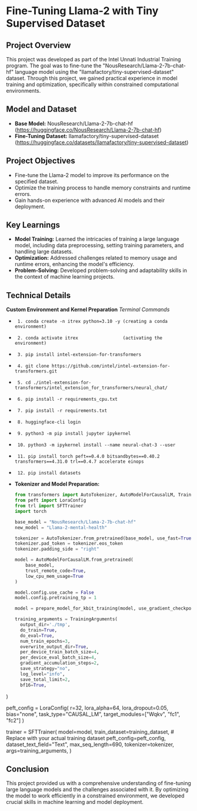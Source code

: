 # Fine-Tuning Llama-2 with Tiny Supervised Dataset

## Project Overview
This project was developed as part of the Intel Unnati Industrial Training program. The goal was to fine-tune the "NousResearch/Llama-2-7b-chat-hf" language model using the "llamafactory/tiny-supervised-dataset" dataset. Through this project, we gained practical experience in model training and optimization, specifically within constrained computational environments.

## Model and Dataset
- **Base Model:** NousResearch/Llama-2-7b-chat-hf (https://huggingface.co/NousResearch/Llama-2-7b-chat-hf)
- **Fine-Tuning Dataset:** llamafactory/tiny-supervised-dataset (https://huggingface.co/datasets/llamafactory/tiny-supervised-dataset)

## Project Objectives
- Fine-tune the Llama-2 model to improve its performance on the specified dataset.
- Optimize the training process to handle memory constraints and runtime errors.
- Gain hands-on experience with advanced AI models and their deployment.

## Key Learnings
- **Model Training:** Learned the intricacies of training a large language model, including data preprocessing, setting training parameters, and handling large datasets.
- **Optimization:** Addressed challenges related to memory usage and runtime errors, enhancing the model's efficiency.
- **Problem-Solving:** Developed problem-solving and adaptability skills in the context of machine learning projects.

## Technical Details
  **Custom Environment and Kernel Preparation**
    *Terminal Commands*
-      1. conda create -n itrex python=3.10 -y (creating a conda environment)
-      2. conda activate itrex                 (activating the environment)
-      3. pip install intel-extension-for-transformers
-      4. git clone https://github.com/intel/intel-extension-for-transformers.git 
-      5. cd ./intel-extension-for-transformers/intel_extension_for_transformers/neural_chat/
-      6. pip install -r requirements_cpu.txt
-      7. pip install -r requirements.txt
-      8. huggingface-cli login
-      9. python3 -m pip install jupyter ipykernel 
-      10. python3 -m ipykernel install --name neural-chat-3 --user
-      11. pip install torch peft==0.4.0 bitsandbytes==0.40.2 transformers==4.31.0 trl==0.4.7 accelerate einops 
-      12. pip install datasets

- **Tokenizer and Model Preparation:**
  ```python
  from transformers import AutoTokenizer, AutoModelForCausalLM, TrainingArguments
  from peft import LoraConfig
  from trl import SFTTrainer
  import torch

  base_model = "NousResearch/Llama-2-7b-chat-hf"
  new_model = "Llama-2-mental-health"

  tokenizer = AutoTokenizer.from_pretrained(base_model, use_fast=True)
  tokenizer.pad_token = tokenizer.eos_token
  tokenizer.padding_side = "right"

  model = AutoModelForCausalLM.from_pretrained(
      base_model,
      trust_remote_code=True,
      low_cpu_mem_usage=True
  )

  model.config.use_cache = False
  model.config.pretraining_tp = 1

  model = prepare_model_for_kbit_training(model, use_gradient_checkpointing=True)

  training_arguments = TrainingArguments(
    output_dir='./tmp',
    do_train=True,
    do_eval=True,
    num_train_epochs=3,
    overwrite_output_dir=True,
    per_device_train_batch_size=4,
    per_device_eval_batch_size=4,
    gradient_accumulation_steps=2,
    save_strategy="no",
    log_level="info",
    save_total_limit=2,
    bf16=True,
)

peft_config = LoraConfig(
    r=32,
    lora_alpha=64,
    lora_dropout=0.05,
    bias="none",
    task_type="CAUSAL_LM",
    target_modules=["Wqkv", "fc1", "fc2"]
)

trainer = SFTTrainer(
    model=model,
    train_dataset=training_dataset,  # Replace with your actual training dataset
    peft_config=peft_config,
    dataset_text_field="Text",
    max_seq_length=690,
    tokenizer=tokenizer,
    args=training_arguments,
)

## Conclusion
This project provided us with a comprehensive understanding of fine-tuning large language models and the challenges associated with it. By optimizing the model to work efficiently in a constrained environment, we developed crucial skills in machine learning and model deployment.


